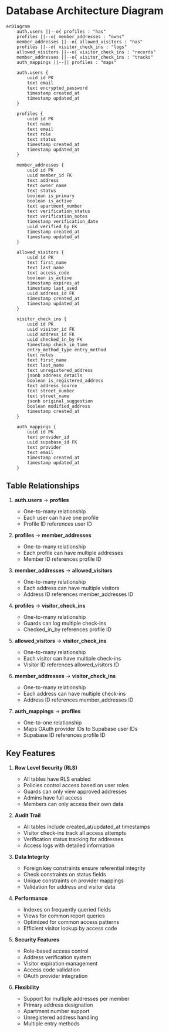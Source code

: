 # Database Architecture Diagram

```mermaid
erDiagram
    auth.users ||--o{ profiles : "has"
    profiles ||--o{ member_addresses : "owns"
    member_addresses ||--o{ allowed_visitors : "has"
    profiles ||--o{ visitor_check_ins : "logs"
    allowed_visitors ||--o{ visitor_check_ins : "records"
    member_addresses ||--o{ visitor_check_ins : "tracks"
    auth_mappings ||--|| profiles : "maps"

    auth.users {
        uuid id PK
        text email
        text encrypted_password
        timestamp created_at
        timestamp updated_at
    }

    profiles {
        uuid id PK
        text name
        text email
        text role
        text status
        timestamp created_at
        timestamp updated_at
    }

    member_addresses {
        uuid id PK
        uuid member_id FK
        text address
        text owner_name
        text status
        boolean is_primary
        boolean is_active
        text apartment_number
        text verification_status
        text verification_notes
        timestamp verification_date
        uuid verified_by FK
        timestamp created_at
        timestamp updated_at
    }

    allowed_visitors {
        uuid id PK
        text first_name
        text last_name
        text access_code
        boolean is_active
        timestamp expires_at
        timestamp last_used
        uuid address_id FK
        timestamp created_at
        timestamp updated_at
    }

    visitor_check_ins {
        uuid id PK
        uuid visitor_id FK
        uuid address_id FK
        uuid checked_in_by FK
        timestamp check_in_time
        entry_method_type entry_method
        text notes
        text first_name
        text last_name
        text unregistered_address
        jsonb address_details
        boolean is_registered_address
        text address_source
        text street_number
        text street_name
        jsonb original_suggestion
        boolean modified_address
        timestamp created_at
    }

    auth_mappings {
        uuid id PK
        text provider_id
        uuid supabase_id FK
        text provider
        text email
        timestamp created_at
        timestamp updated_at
    }
```

## Table Relationships

1. **auth.users** → **profiles**
   - One-to-many relationship
   - Each user can have one profile
   - Profile ID references user ID

2. **profiles** → **member_addresses**
   - One-to-many relationship
   - Each profile can have multiple addresses
   - Member ID references profile ID

3. **member_addresses** → **allowed_visitors**
   - One-to-many relationship
   - Each address can have multiple visitors
   - Address ID references member_addresses ID

4. **profiles** → **visitor_check_ins**
   - One-to-many relationship
   - Guards can log multiple check-ins
   - Checked_in_by references profile ID

5. **allowed_visitors** → **visitor_check_ins**
   - One-to-many relationship
   - Each visitor can have multiple check-ins
   - Visitor ID references allowed_visitors ID

6. **member_addresses** → **visitor_check_ins**
   - One-to-many relationship
   - Each address can have multiple check-ins
   - Address ID references member_addresses ID

7. **auth_mappings** → **profiles**
   - One-to-one relationship
   - Maps OAuth provider IDs to Supabase user IDs
   - Supabase ID references profile ID

## Key Features

1. **Row Level Security (RLS)**
   - All tables have RLS enabled
   - Policies control access based on user roles
   - Guards can only view approved addresses
   - Admins have full access
   - Members can only access their own data

2. **Audit Trail**
   - All tables include created_at/updated_at timestamps
   - Visitor check-ins track all access attempts
   - Verification status tracking for addresses
   - Access logs with detailed information

3. **Data Integrity**
   - Foreign key constraints ensure referential integrity
   - Check constraints on status fields
   - Unique constraints on provider mappings
   - Validation for address and visitor data

4. **Performance**
   - Indexes on frequently queried fields
   - Views for common report queries
   - Optimized for common access patterns
   - Efficient visitor lookup by access code

5. **Security Features**
   - Role-based access control
   - Address verification system
   - Visitor expiration management
   - Access code validation
   - OAuth provider integration

6. **Flexibility**
   - Support for multiple addresses per member
   - Primary address designation
   - Apartment number support
   - Unregistered address handling
   - Multiple entry methods 